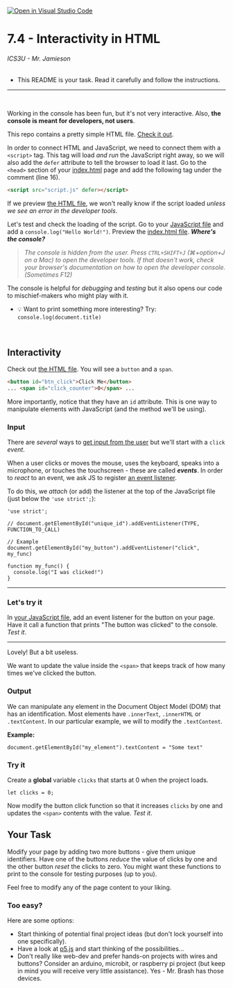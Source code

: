 [![Open in Visual Studio Code](https://classroom.github.com/assets/open-in-vscode-718a45dd9cf7e7f842a935f5ebbe5719a5e09af4491e668f4dbf3b35d5cca122.svg)](https://classroom.github.com/online_ide?assignment_repo_id=15231907&assignment_repo_type=AssignmentRepo)
# 7.4 - Interactivity in HTML

###### ICS3U - Mr. Jamieson 

- This README is your task. Read it carefully and follow the instructions.

---

<br>

Working in the console has been fun, but it's not very interactive. Also, **the console is meant for developers, not users**.

This repo contains a pretty simple HTML file. [Check it out](index.html).

In order to connect HTML and JavaScript, we need to connect them with a `<script>` tag. This tag will load _and run_ the JavaScript right away, so we will also add the `defer` attribute to tell the browser to load it last. Go to the `<head>` section of your [index.html](index.html) page and add the following tag under the comment (line 16).

```HTML
<script src="script.js" defer></script>
```

If we preview [the HTML file](index.html), we won't really know if the script loaded _unless we see an error in the developer tools_.

Let's test and check the loading of the script. Go to your [JavaScript file](script.js) and add a `console.log("Hello World!")`. Preview the [index.html file](index.html). **_Where's the console?_**

> _The console is hidden from the user. Press `CTRL+SHIFT+J` (⌘+option+J on a Mac) to open the developer tools. If that doesn't work, check your browser's documentation on how to open the developer console. (Sometimes F12)_

The console is helpful for _debugging_ and _testing_ but it also opens our code to mischief-makers who might play with it.

- 💡 Want to print something more interesting? Try: `console.log(document.title)`

<br>

## Interactivity

Check out [the HTML file](index.html). You will see a `button` and a `span`.

```HTML
<button id="btn_click">Click Me</button>
... <span id="click_counter">0</span> ...
```

More importantly, notice that they have an `id` attribute. This is one way to manipulate elements with JavaScript (and the method we'll be using).

### Input

There are _several_ ways to [get input from the user](https://www.w3schools.com/js/js_input_examples.asp) but we'll start with a `click` _event_.

When a user clicks or moves the mouse, uses the keyboard, speaks into a microphone, or touches the touchscreen - these are called **_events_**. In order to _react_ to an event, we ask JS to register [an event listener](https://www.w3schools.com/js/js_htmldom_eventlistener.asp).

To do this, we _attach_ (or add) the listener at the top of the JavaScript file (just below the `'use strict';`):

```JS
'use strict';

// document.getElementById("unique_id").addEventListener(TYPE, FUNCTION_TO_CALL)

// Example
document.getElementById("my_button").addEventListener("click", my_func)

function my_func() {
  console.log("I was clicked!")
}
```

---

### Let's try it

In [your JavaScript file](script.js), add an event listener for the button on your page. Have it call a function that prints "The button was clicked" to the console. _Test it_.

---

Lovely! But a bit useless.

We want to update the value inside the `<span>` that keeps track of how many times we've clicked the button.

### Output

We can manipulate any element in the Document Object Model (DOM) that has an identification. Most elements have `.innerText`, `.innerHTML` or `.textContent`. In our particular example, we will to modify the `.textContent`.

**Example:**

```JS
document.getElementById("my_element").textContent = "Some text"
```

### Try it

Create a **global** variable `clicks` that starts at 0 when the project loads.

```JS
let clicks = 0;
```

Now modify the button click function so that it increases `clicks` by one and updates the `<span>` contents with the value. _Test it_.

## Your Task

Modify your page by adding two more buttons - give them unique identifiers. Have one of the buttons _reduce_ the value of clicks by one and the other button _reset_ the clicks to zero. You might want these functions to print to the console for testing purposes (up to you).

Feel free to modify any of the page content to your liking.

### Too easy?

Here are some options:

- Start thinking of potential final project ideas (but don't lock yourself into one specifically).
- Have a look at [p5.js](https://p5js.org/) and start thinking of the possibilities...
- Don't really like web-dev and prefer hands-on projects with wires and buttons? Consider an arduino, microbit, or raspberry pi project (but keep in mind you will receive very little assistance). Yes - Mr. Brash has those devices.

<br><br>
